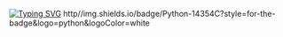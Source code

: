 <a href="https://git.io/typing-svg"><img src="https://readme-typing-svg.herokuapp.com?font=Fira+Code&weight=500&size=27&pause=1000&color=0800F7&width=435&lines=Hello;My+name+is+Paulo+Afonso;I'm+26+years+old;I'm+from+Brazil;Data+scientist;Be+welcome" alt="Typing SVG" /></a>
http//img.shields.io/badge/Python-14354C?style=for-the-badge&logo=python&logoColor=white
